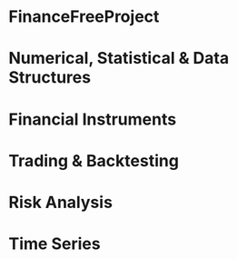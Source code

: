 # FinanceFreeProject

# Numerical, Statistical & Data Structures

# Financial Instruments

# Trading & Backtesting

# Risk Analysis

# Time Series
